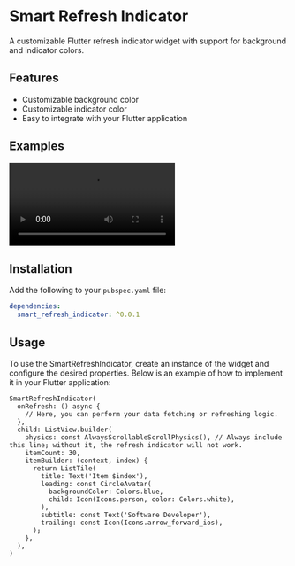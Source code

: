 # Smart Refresh Indicator

A customizable Flutter refresh indicator widget with support for background and indicator colors.

## Features

- Customizable background color
- Customizable indicator color
- Easy to integrate with your Flutter application


## Examples

[<video controls src="refresh_indicator.mp4" title="Title"></video>](https://github.com/user-attachments/assets/4ccb8df9-b429-4554-be9b-72d948d02fda)


## Installation

Add the following to your `pubspec.yaml` file:

```yaml
dependencies:
  smart_refresh_indicator: ^0.0.1
```

## Usage

To use the SmartRefreshIndicator, create an instance of the widget and configure the desired properties. Below is an example of how to implement it in your Flutter application:

```
SmartRefreshIndicator(
  onRefresh: () async {
    // Here, you can perform your data fetching or refreshing logic.
  },
  child: ListView.builder(
    physics: const AlwaysScrollableScrollPhysics(), // Always include this line; without it, the refresh indicator will not work.
    itemCount: 30,
    itemBuilder: (context, index) {
      return ListTile(
        title: Text('Item $index'),
        leading: const CircleAvatar(
          backgroundColor: Colors.blue,
          child: Icon(Icons.person, color: Colors.white),
        ),
        subtitle: const Text('Software Developer'),
        trailing: const Icon(Icons.arrow_forward_ios),
      );
    },
  ),
)

```
